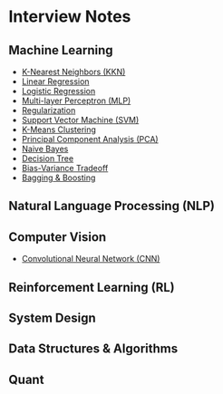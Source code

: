 # Interview Notes

## Machine Learning
- [K-Nearest Neighbors (KKN)](https://github.com/alextongdo/interview-notes/blob/main/machine-learning.md#k-nearest-neigbors-knn)
- [Linear Regression](https://github.com/alextongdo/interview-notes/blob/main/machine-learning.md#linear-regression)
- [Logistic Regression](https://github.com/alextongdo/interview-notes/blob/main/machine-learning.md#logistic-regression)
- [Multi-layer Perceptron (MLP)](https://github.com/alextongdo/interview-notes/blob/main/machine-learning.md#multi-layer-perceptron-mlp)
- [Regularization](https://github.com/alextongdo/interview-notes/blob/main/machine-learning.md#regularization)
- [Support Vector Machine (SVM)](https://github.com/alextongdo/interview-notes/blob/main/machine-learning.md#support-vector-machine-svm)
- [K-Means Clustering](https://github.com/alextongdo/interview-notes/blob/main/machine-learning.md#k-means-clustering)
- [Principal Component Analysis (PCA)](https://github.com/alextongdo/interview-notes/blob/main/machine-learning.md#principal-component-analysis-pca)
- [Naive Bayes](https://github.com/alextongdo/interview-notes/blob/main/machine-learning.md#naive-bayes)
- [Decision Tree](https://github.com/alextongdo/interview-notes/blob/main/machine-learning.md#decision-tree)
- [Bias-Variance Tradeoff](https://github.com/alextongdo/interview-notes/blob/main/machine-learning.md#bias-variance-tradeoff)
- [Bagging & Boosting]()

## Natural Language Processing (NLP)

## Computer Vision
- [Convolutional Neural Network (CNN)]()

## Reinforcement Learning (RL)

## System Design

## Data Structures & Algorithms

## Quant
